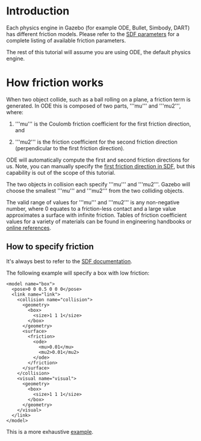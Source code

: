 # Introduction

Each physics engine in Gazebo (for example ODE, Bullet, Simbody, DART) has
different friction models. Please refer to the [SDF
parameters](http://sdformat.org/spec?ver=1.5&elem=collision#surface_friction) for a complete
listing of available friction parameters.

The rest of this tutorial will assume you are using ODE, the default physics
engine.

# How friction works

When two object collide, such as a ball rolling on a plane, a friction term is generated. In ODE this is composed of two parts, '''mu''' and '''mu2''', where:

  1. '''mu''' is the  Coulomb friction coefficient for the first friction direction, and

  1. '''mu2''' is the friction coefficient for the second friction direction (perpendicular to the first friction direction).

ODE will automatically compute the first and second friction directions for us. Note, you can manually specify the [first friction direction in SDF](http://sdformat.org/spec?ver=1.5&elem=collision#ode_fdir1), but this capability is out of the scope of this tutorial.

The two objects in collision each specify '''mu''' and '''mu2'''. Gazebo will choose the smallest '''mu''' and '''mu2''' from the two colliding objects.

The valid range of values for '''mu''' and '''mu2''' is any non-negative number,
where 0 equates to a friction-less contact
and a large value approximates a surface with infinite friction.
Tables of friction coefficient values for a variety of
materials can be found in engineering handbooks
or [online references](http://www.engineeringtoolbox.com/friction-coefficients-d_778.html).

## How to specify friction

It's always best to refer to the [SDF documentation](http://sdformat.org/spec?ver=1.5&elem=collision#surface_friction).

The following example will specify a box with low friction:

~~~
<model name="box">
  <pose>0 0 0.5 0 0 0</pose>
  <link name="link">
    <collision name="collision">
      <geometry>
        <box>
          <size>1 1 1</size>
        </box>
      </geometry>
      <surface>
        <friction>
          <ode>
            <mu>0.01</mu>
            <mu2>0.01</mu2>
          </ode>
        </friction>
      </surface>
    </collision>
    <visual name="visual">
      <geometry>
        <box>
          <size>1 1 1</size>
        </box>
      </geometry>
    </visual>
  </link>
</model>
~~~

This is a more exhaustive [example](https://github.com/osrf/gazebo/blob/gazebo_1.9/sdf/worlds/test_friction.world).
